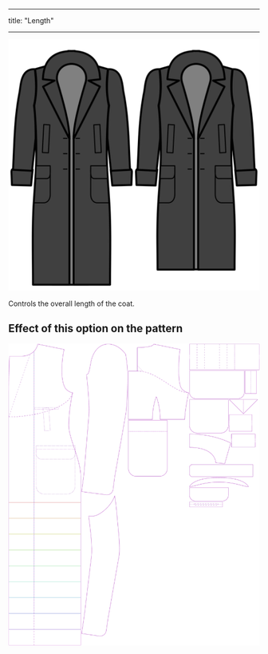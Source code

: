 - - -
title: "Length"
- - -

![Length](length.svg)

Controls the overall length of the coat.

## Effect of this option on the pattern

![This image shows the effect of this option by superimposing several variants that have a different value for this option](carlton_length_sample.svg "Effect of this option on the pattern")
